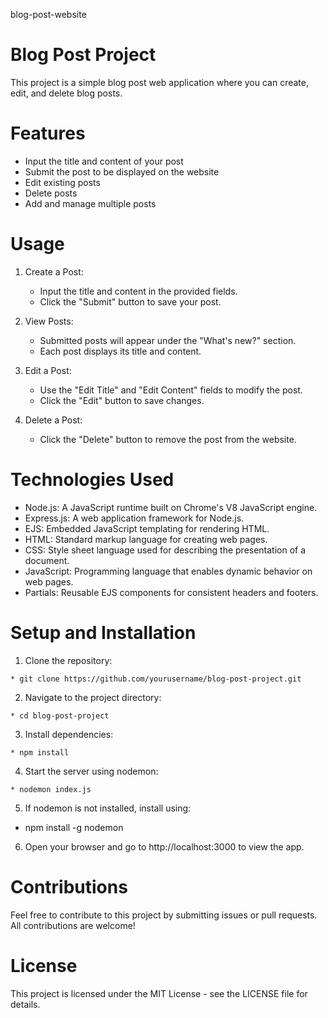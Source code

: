 blog-post-website
# Blog Post Project
This project is a simple blog post web application where you can create, edit, and delete blog posts.

# Features
* Input the title and content of your post
* Submit the post to be displayed on the website
* Edit existing posts
* Delete posts
* Add and manage multiple posts
# Usage
 1. Create a Post:

    * Input the title and content in the provided fields.
    * Click the "Submit" button to save your post.
 2. View Posts:
    * Submitted posts will appear under the "What's new?" section.
    * Each post displays its title and content.
 3. Edit a Post:
    * Use the "Edit Title" and "Edit Content" fields to modify the post.
    * Click the "Edit" button to save changes.
 4. Delete a Post:
    * Click the "Delete" button to remove the post from the website.
# Technologies Used
* Node.js: A JavaScript runtime built on Chrome's V8 JavaScript engine.
* Express.js: A web application framework for Node.js.
* EJS: Embedded JavaScript templating for rendering HTML.
* HTML: Standard markup language for creating web pages.
* CSS: Style sheet language used for describing the presentation of a document.
* JavaScript: Programming language that enables dynamic behavior on web pages.
* Partials: Reusable EJS components for consistent headers and footers.

# Setup and Installation
  1. Clone the repository:

    * git clone https://github.com/yourusername/blog-post-project.git

  2. Navigate to the project directory:

    * cd blog-post-project

  3. Install dependencies:

    * npm install

  4. Start the server using nodemon:

    * nodemon index.js

  5. If nodemon is not installed, install using:
 
   * npm install -g nodemon

  6. Open your browser and go to http://localhost:3000 to view the app.

# Contributions
Feel free to contribute to this project by submitting issues or pull requests. All contributions are welcome!

# License
This project is licensed under the MIT License - see the LICENSE file for details.

